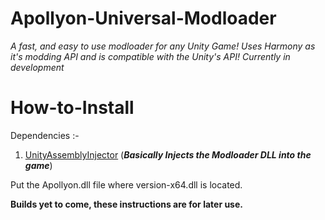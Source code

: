 # Apollyon-Universal-Modloader
*A fast, and easy to use modloader for any Unity Game! Uses Harmony as it's modding API and is compatible with the Unity's API! Currently in development*

# How-to-Install
Dependencies :-
1. [UnityAssemblyInjector](https://github.com/avail/UnityAssemblyInjector) (***Basically Injects the Modloader DLL into the game***)

Put the Apollyon.dll file where version-x64.dll is located.

**Builds yet to come, these instructions are for later use.**

